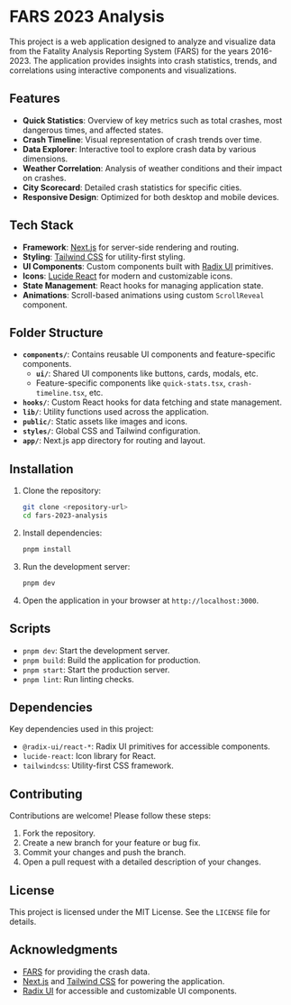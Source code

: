 # FARS 2023 Analysis

This project is a web application designed to analyze and visualize data from the Fatality Analysis Reporting System (FARS) for the years 2016-2023. The application provides insights into crash statistics, trends, and correlations using interactive components and visualizations.

## Features

- **Quick Statistics**: Overview of key metrics such as total crashes, most dangerous times, and affected states.
- **Crash Timeline**: Visual representation of crash trends over time.
- **Data Explorer**: Interactive tool to explore crash data by various dimensions.
- **Weather Correlation**: Analysis of weather conditions and their impact on crashes.
- **City Scorecard**: Detailed crash statistics for specific cities.
- **Responsive Design**: Optimized for both desktop and mobile devices.

## Tech Stack

- **Framework**: [Next.js](https://nextjs.org/) for server-side rendering and routing.
- **Styling**: [Tailwind CSS](https://tailwindcss.com/) for utility-first styling.
- **UI Components**: Custom components built with [Radix UI](https://www.radix-ui.com/) primitives.
- **Icons**: [Lucide React](https://lucide.dev/) for modern and customizable icons.
- **State Management**: React hooks for managing application state.
- **Animations**: Scroll-based animations using custom `ScrollReveal` component.

## Folder Structure

- **`components/`**: Contains reusable UI components and feature-specific components.
  - **`ui/`**: Shared UI components like buttons, cards, modals, etc.
  - Feature-specific components like `quick-stats.tsx`, `crash-timeline.tsx`, etc.
- **`hooks/`**: Custom React hooks for data fetching and state management.
- **`lib/`**: Utility functions used across the application.
- **`public/`**: Static assets like images and icons.
- **`styles/`**: Global CSS and Tailwind configuration.
- **`app/`**: Next.js app directory for routing and layout.

## Installation

1. Clone the repository:

   ```bash
   git clone <repository-url>
   cd fars-2023-analysis
   ```

2. Install dependencies:

   ```bash
   pnpm install
   ```

3. Run the development server:

   ```bash
   pnpm dev
   ```

4. Open the application in your browser at `http://localhost:3000`.

## Scripts

- `pnpm dev`: Start the development server.
- `pnpm build`: Build the application for production.
- `pnpm start`: Start the production server.
- `pnpm lint`: Run linting checks.

## Dependencies

Key dependencies used in this project:

- `@radix-ui/react-*`: Radix UI primitives for accessible components.
- `lucide-react`: Icon library for React.
- `tailwindcss`: Utility-first CSS framework.

## Contributing

Contributions are welcome! Please follow these steps:

1. Fork the repository.
2. Create a new branch for your feature or bug fix.
3. Commit your changes and push the branch.
4. Open a pull request with a detailed description of your changes.

## License

This project is licensed under the MIT License. See the `LICENSE` file for details.

## Acknowledgments

- [FARS](https://www.nhtsa.gov/research-data/fatality-analysis-reporting-system) for providing the crash data.
- [Next.js](https://nextjs.org/) and [Tailwind CSS](https://tailwindcss.com/) for powering the application.
- [Radix UI](https://www.radix-ui.com/) for accessible and customizable UI components.
